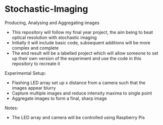 # Stochastic-Imaging
Producing, Analysing and Aggregating images

- This repository will follow my final year project, the aim being to beat optical resolution with stochastic imaging
- Initially it will include basic code, subsequent additions will be more complex and complete
- The end result will be a labelled project which will allow someone to set up their own version of the experiment and use the code in this repository to recreate it

Experimental Setup:
- Flashing LED array set up x distance from a camera such that the images appear blurry
- Capture multiple images and reduce intensity maxima to single point 
- Aggregate images to form a final, sharp image

Notes:
- The LED array and camera will be controlled using Raspberry Pis
